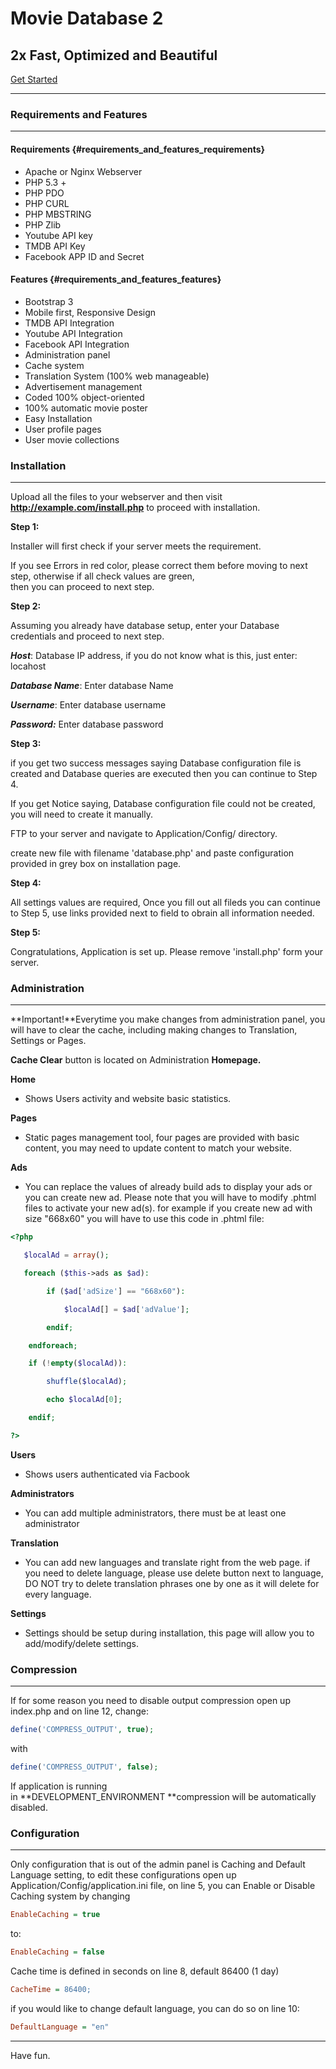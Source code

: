 Movie Database 2
================

2x Fast, Optimized and Beautiful
--------------------------------

[Get Started](#installation)

* * * * *

### Requirements and Features

* * * * *

#### Requirements {#requirements_and_features_requirements}

-   Apache or Nginx Webserver
-   PHP 5.3 +
-   PHP PDO
-   PHP CURL
-   PHP MBSTRING
-   PHP Zlib
-   Youtube API key
-   TMDB API Key
-   Facebook APP ID and Secret

#### Features {#requirements_and_features_features}

-   Bootstrap 3
-   Mobile first, Responsive Design
-   TMDB API Integration
-   Youtube API Integration
-   Facebook API Integration
-   Administration panel
-   Cache system
-   Translation System (100% web manageable)
-   Advertisement management 
-   Coded 100% object-oriented
-   100% automatic movie poster 
-   Easy Installation
-   User profile pages
-   User movie collections


### Installation

* * * * *

Upload all the files to your webserver and then
visit **http://example.com/install.php** to proceed with installation.



**Step 1:**

Installer will first check if your server meets the requirement.

If you see Errors in red color, please correct them before moving to
next step, otherwise if all check values are green,\
 then you can proceed to next step.


**Step 2:**

Assuming you already have database setup, enter your Database
credentials and proceed to next step.


***Host***: Database IP address, if you do not know what is this, just
enter: locahost

***Database Name***: Enter database Name

***Username***: Enter database username

***Password:*** Enter database password



**Step 3:**



if you get two success messages saying Database configuration file is
created and Database queries are executed then you can continue to Step
4.



If you get Notice saying, Database configuration file could not be
created, you will need to create it manually.

FTP to your server and navigate to Application/Config/ directory.

create new file with filename 'database.php' and paste configuration
provided in grey box on installation page.


**Step 4:**


All settings values are required, Once you fill out all fileds you can
continue to Step 5, use links provided next to field to obrain all
information needed.


**Step 5:**

Congratulations, Application is set up. Please remove 'install.php' form
your server.
 
### Administration

* * * * *

**Important!**Everytime you make changes from administration panel, you
will have to clear the cache, including making changes to Translation,
Settings or Pages.

 **Cache Clear** button is located on Administration **Homepage.**

 **Home**

- Shows Users activity and website basic statistics.

**Pages**

- Static pages management tool, four pages are provided with basic
content, you may need to update content to match your website.

**Ads**

- You can replace the values of already build ads to display your ads or
you can create new ad.
 Please note that you will have to modify .phtml files to activate your
new ad(s).
 for example if you create new ad with size "668x60" you will have to
use this code in .phtml file:



```php
<?php

   $localAd = array();

   foreach ($this->ads as $ad):

        if ($ad['adSize'] == "668x60"):

            $localAd[] = $ad['adValue'];

        endif;

    endforeach;

    if (!empty($localAd)):

        shuffle($localAd);

        echo $localAd[0];

    endif;

?>
```

**Users**

- Shows users authenticated via Facbook

**Administrators**

- You can add multiple administrators, there must be at least one
administrator

**Translation**

- You can add new languages and translate right from the web page.
 if you need to delete language, please use delete button next to
language, DO NOT try to delete translation phrases one by one as it will
delete for every language.

**Settings**

- Settings should be setup during installation, this page will allow you
to add/modify/delete settings.



### Compression

* * * * *

If for some reason you need to disable output compression open up
index.php and on line 12, change:

```php
define('COMPRESS_OUTPUT', true);
```

with

```php
define('COMPRESS_OUTPUT', false);
```

If application is running in **DEVELOPMENT\_ENVIRONMENT **compression
will be automatically disabled.



### Configuration

* * * * *

Only configuration that is out of the admin panel is Caching and Default
Language setting, to edit these configurations open up
Application/Config/application.ini file, on line 5, you can Enable or
Disable Caching system by changing

```ini
EnableCaching = true
```

to:

```ini
EnableCaching = false
```

Cache time is defined in seconds on line 8, default 86400 (1 day)

```ini
CacheTime = 86400;
```

if you would like to change default language, you can do so on line 10:

```ini
DefaultLanguage = "en"
```

------

Have fun.
